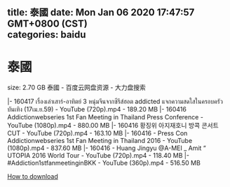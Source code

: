 
title: 泰國
date: Mon Jan 06 2020 17:47:57 GMT+0800 (CST)    
categories: baidu
---

# 泰國
size: 2.70 GB
 泰國 - 百度云网盘资源 - 大力盘搜索
 
|- 160417 เรื่องเล่าเสาร์-อาทิตย์ 3 หนุ่มจีนจากซีรีส์ฮอต addicted แจกความสดใสในครอบครัวบันเทิง (17เม.ย.59) - YouTube (720p).mp4 - 189.20 MB
|- 160416 Addictionwebseries 1st Fan Meeting in Thailand Press Conference - YouTube (1080p).mp4 - 880.00 MB
|- 160416 황징위 아지재호니 방콕 콘서트 CUT - YouTube (720p).mp4 - 163.10 MB
|- 160416 - Press Con Addictionwebseries  1st Fan Meeting in Thailand 2016 - YouTube (1080p).mp4 - 837.60 MB
|- 160416 - Huang Jingyu @A-MEI _ Amit “ UTOPIA 2016 World Tour - YouTube (720p).mp4 - 118.40 MB
|- #Addiction1stfanmeetinginBKK - YouTube (360p).mp4 - 516.50 MB

[How to download](https://bpcam.bemobtrk.com/go/2ceec3aa-1ca2-46d6-b9ff-aaa5c184517c?jno=4283)